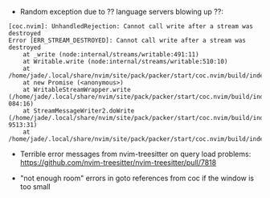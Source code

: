 - Random exception due to ?? language servers blowing up ??:

```
[coc.nvim]: UnhandledRejection: Cannot call write after a stream was destroyed
Error [ERR_STREAM_DESTROYED]: Cannot call write after a stream was destroyed
    at _write (node:internal/streams/writable:491:11)
    at Writable.write (node:internal/streams/writable:510:10)
    at /home/jade/.local/share/nvim/site/pack/packer/start/coc.nvim/build/index.js:21093:25
    at new Promise (<anonymous>)
    at WritableStreamWrapper.write (/home/jade/.local/share/nvim/site/pack/packer/start/coc.nvim/build/index.js:21
084:16)
    at StreamMessageWriter2.doWrite (/home/jade/.local/share/nvim/site/pack/packer/start/coc.nvim/build/index.js:1
9513:31)
    at /home/jade/.local/share/nvim/site/pack/packer/start/coc.nvim/build/index.js:19504:25
```

- Terrible error messages from nvim-treesitter on query load problems: https://github.com/nvim-treesitter/nvim-treesitter/pull/7818

- "not enough room" errors in goto references from coc if the window is too
  small
